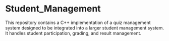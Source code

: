 # Student_Management
This repository contains a C++ implementation of a quiz management system designed to be integrated into a larger student management system. It handles student participation, grading, and result management.
